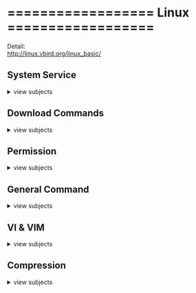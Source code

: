 # ==================   Linux   ==================  
Detail:  
http://linux.vbird.org/linux_basic/

## System Service
<details>
<summary>view subjects</summary>

- Connect to the remote server. (ps: Need to provide the public key first.)
```shell
ssh userName@10.1.3.51
```

- Reboot the VM
```shell
sudo reboot
```

- Show the cpu detail
```shell
cat /proc/cpuinfo
```

- Check CentOs/redhat/ubuntu version
```shell
cat /etc/centos-release
cat /etc/redhat-release
cat /etc/os-release
```

- Check Linux information by 'uname' command.
```shell
# List all info.
uname -a
# List the kernel-release.
uname -r
```

- Mount commands.
```shell
# Show all mount detail
mount
# Mount all devices in /etc/fstab
sudo mount -a
# Umount all devices in /etc/fstab
sudo umount -a
```

- Set up **cron job**
```shell
# Edit the file
crontab -e
# At 00:05 in August will run the test.py job
5 0 * 8 * /use/bin/python3 /home/test.py
# Check the crontab jobs.
crontab -l
```

- Ip tables config.  
`-A`: **append** rule at end  
`-I`: **insert** rule at start  
`-L`: **list** out the rules  
`-p`: **protocol** type  
`-s`: **source** ip  
`-j`: **job** ACCEPT or REJECT  
`-D`: **delete** the rule  
```shell
sudo iptables -A INPUT -j ACCEPT # Accept all input link.
sudo iptables -L INPUT --line-numbers # Show all config with line number.
sudo iptables -A INPUT -p tcp --dport 7001:7005 -s 192.168.1.100 -j ACCEPT # Accept 192.168.1.100 connect with 7001 ~ 7005 port.
sudo iptables -D INPUT 5 # Remove line number 5 ip config.
```

- Firewall check status, add/remove port, restart service.
```shell
firewall-cmd --list-all
firewall-cmd --add-port=[portNumber]/tcp --permanent
firewall-cmd --remove-port=[portNumber]/tcp  --permanent 
firewall-cmd --reload
```

- List all running processes. (ps: `-e` and `ax` are completely equivalent)
```shell
ps aux # Brief info and different layout
ps -ef # Process info, PID, user, usage
```

- Check the details of process by its `PID`.
```shell
ps -p PID -f  # Process Status command.
lsof -p PID   # List Open Files command.
ss -pl | grep PID   # Socket Statistics command.
```

- Run the process in background / foreground (**Kill** when ssh disconnect)
```shell
# First run the run.sh file. `Ctrl + z` to stop it and keep into background.
sh run.sh
# Show all the sh process. "1" will be the process id number.
jobs
[1]+ Stopped sh run.sh
# Run at foreground
fg %1
# Run at background
bg %1
###############################
# Run the script at background.
sh run.sh &
# Run in background with log. (2: stderr, 1: stdout)
sh run.sh > output.log 2>&1 &
```
<img src="https://github.com/D50000/Command-Line-Interface-CheatSheet/blob/master/assets/process_work_flow.png" alt="process work flow" width="550px">  

- Run the command at the background **even disconnect from server**.
```shell
# Run the script at background.
nohup /root/test.sh &
# Run in background with log. (2: stderr, 1: stdout)
nohup /root/test.sh > output.log 2>&1 &
```

- Keep the session alive to run the job when disconnect
```shell
# Need to install other package first
yum install screen
# Use 'screen'
screen
# Keep it alive
# "Ctrl + a" + "d"
```

- Kill the process by it's PID
```shell
# Signal '9' forcefully terminates the process without giving it a chance to clean up.
kill -9 12345
# Signal '15' (default) for a graceful shutdown.
kill 12345
# Gracefully kill all the match process PID.
ps -ef | grep xxx.jar | awk '{print $2}' | xargs kill

# Find and kill the process name
pkill -f myApp.jar
# Avoid miss matching process name
pkill -f myApp.jar || true
```

- **systemctl** commands
```shell
systemctl                            # List out all system detail service
systemctl list-units --type=service  # Show only service info
sudo systemctl start test.service    # Run
sudo systemctl stop test.service     # Stop
sudo systemctl restart test.service  # Rerun
sudo systemctl reload test.service   # Refresh and won't stop
sudo systemctl enable test.service   # Server reboot will auto run
sudo systemctl disable test.service  # Turn off auto run
sudo systemctl status test.service   # Check info
```

- Show the command history
```shell
history
```

- Check the CPU usage
```shell
top
```

- Check the disk volume the usage
```shell
df -h
```

- Check the file size
```shell
du -h /tmp.log
```

- Check the memory usage
```shell
free -h
```

- Check the IP services
```shell
ss -tunapls
```

- Check the date time, NTP(Network Time Protocol), RTC(Real-Time Clock) sync detail
```shell
timedatectl status
cat /etc/ntp.conf  # ntp configuration
```
</details>

## Download Commands
<details>
<summary>view subjects</summary>

- Download the package to the directory without install it. (For CentOS)
```shell
sudo yum install --downloadonly --downloaddir=/root/xxx <package_Name>
```

- Download the package and install it. (For Debian OS)
```shell
apt-get install <package_Name>
```

- Directly crawl the data back and save the response.
```shell
curl http://www.google.com > response.html
```

- Download files directly.
```shell
wget http://www.google.com/xxx.tar.gz
```

- Copy the file to other machine.
```shell
scp /path/file1 user@192.168.0.1:/path/
```
</details>

## Permission
<details>
<summary>view subjects</summary>

- Switch user commands.
```shell
su [userName] # Switch to user with "current state".
su - [username] # Switch to user and "simulate with it state".
su [username] -c "[command]" # Use user to execute the command without login.
```

- Change owner the file's owner, and file's user group.
```shell
chown root:root /var/log/file
```

- Change user group.
```shell
chgrp groupname testfile.txt
```

- Change mode the file's permission.
```shell
chmod 755 [testfile.txt]
```

- Modify the user's login name.
```shell
usermod -l [newName] [oldUserName] # -l means "login name"
```

- User login password command.
```shell
sudo passwd -S [username] # Check user account status. (ps: p: password enable, L: locked, NP: No password setup)
# user1 P 2025-01-04 0 99999 7 -1 (Password set, user can log in)
# user1 L 2025-01-04 0 99999 7 -1 (Password locked, user cannot log in)
# user1 NP 2025-01-04 0 99999 7 -1 (No password set)

sudo passwd -u [username] # Unlock the user account.
sudo passwd [username] # Update or reset the user login password
```
</details>

## General Command
<details>
<summary>view subjects</summary>

- Find file name
```shell
find /etc -iname 'KEYWORD'
```

- Locate the file path, usually find in 'ENVIRONMENT_VARIABLE $PATH'.
```shell
which [packageName]
```

- Print out the text.
```shell
echo Hello World
echo -e  # Print compile the special character.
```

- Check the content different between two files.
```shell
diff fileName1 fileName2
```

- Live checking the log file in latest line.
```shell
tail -f fileName
```

-  Show the last 100 lines.
```shell
tail -100 testfileName
```

-  Show the first 50 lines.
```shell
head -50 testfileName
```

-  **Stream Editor** replace the X with Y in testFile.txt and backup old file.  
(ps: space need to escape ```'\ '``` and `-i`: in-place, `.bak`:backup the file, `s`: substitute, `g`: global replace, `i`: capital case insensitive)
```shell
sed -i.bak 's/XXX/YY\ YY/gi' testFile.txt
```

-  AWK (Alfred Aho, Peter Weinberger, Brian Kernighan):  
Print, parse and manipulate the file with custom command.
```shell
# Print element_#2 in example.txt file.
awk '{ print $2 }' example.txt

# Print element_#1 when element_#2 > 25 in example.txt file.
awk '$2 > 25 { print $0 }' example.txt

# "-F" mean split by ':' and print variables "element_#1" + "tab" + "element_#7"
awk -F ':' '{print $1"\t"$7}' /etc/passwd
```

- SNMP (Simple Network Management Protocol) for checking device status by UDP protocol using 161 port.
(ps: SNMP will search from Management Information Base (MIB) to get the object's ID and other device information.)
```shell
snmpget -V # Show version.
snmpget -v [snmpVersion] -c [communityString] [targetIp] [ObjectIdentifier] # use specific version and community string (as password) to get OID detail

# Useful Example:
snmpget -v 2c -c public 192.168.1.1 .1.3.6.1.4.1.2021.11.9.0 # Check the cpu usage OID: .1.3.6.1.4.1.2021.11.9.0（UCD-SNMP-MIB）
SNMPv2-SMI::enterprises.2021.11.9.0 = INTEGER: 85 # Response usages %.
```

- Ping for test connection to other host.
```shell
ping -V # Show version.
ping www.google.com # Ping domain.
ping -c 5 10.1.2.3 # Ping for 5 data count.
ping -l 10 10.1.2.3 # Ping for 10 size count.
ping -w 200 10.1.2.3 # Ping for 200ms timeout size count.
ping -4 10 10.1.2.3 # Ping with IPv4.
```

- Test network to other server by TCP (**Default port: 23 and in macOS not build-in cmd**).
```shell
telnet [domain_or_ip] [port] # Test hostName with port.
# Success
Connected to 192.168.1.1.
Escape character is '^]'.
# Fail
telnet: Unable to connect to remote host: Connection refused

# Input and to exit.
Ctrl + ]
quit
```
</details>

## VI & VIM
<details>
<summary>view subjects</summary>

- vim/vi file with readonly mode.
```shell
# It will pop up error it modify the file.
vim -R [filename]
```

- Highlight and choose the line
```shell
# Toggle into <visual mode> and press "V" for select whole line, "v" for single word.
<normal mode> V 
# Select whole file content.
<normal mode> gg  # Move to top.
<normal mode> v   # Switch to <visual mode>.
<normal mode> G   # Move to bottom.
<normal mode> y   # Copy select content.
# Vim need to enable the +clipboard, can check with "vim --version"
```

- Copy what you select
```shell
<normal mode> y
```

- Delete what you select
```shell
<normal mode> d
```

- Paste what you select
```shell
<normal mode> p
```

- Undo the command
```shell
<normal mode> u
```

- Show code line.
```shell
<normal mode> :set number
```

- Search keyword
```shell
# "/" for search forward, "?" for search backward.
# n for next match, N for previous.
# For escape character search use /api\/vi
<normal mode> /keyword
```

- Setup hight-light search result
```shell
:set hlsearch  # Enable
:noh           # Disable
```

- Truncate the log file and save as new file.
```shell
# Search the keyword and save it
grep "1111" /tmp/catalina.out.2018-08-20 > 123321.log
# Save log file line number 'x' to 'y'.
100,1000w new_log.log
```
</details>

## Compression
<details>
<summary>view subjects</summary>

- tar / untar
```shell
tar cvf FileName.tar DirName
tar xvf FileName.tar  # untar
tar Jxvf FileName.tar.xz  # untar
```

- zip / unzip
```shell
zip -r file.zip directory_name
unzip file.zip
# unzip into specific path
unzip filename.zip -d /path/to/directory
```

- gzip / gunzip
```shell
gzip FileName
gunzip FileName.gz
# Keep the gz file and gunzip it
gunzip -k FileName.gz
```

- rar / unrar
```shell
rar a FileName.rar DirName
rar e FileName.rar
# Keep the rar file and unzip rar
rar x FileName.rar
```
</details>
